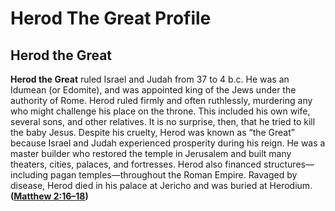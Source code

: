 # Herod The Great Profile

## Herod the Great

**Herod the Great** ruled Israel and Judah from 37 to 4 b.c. He was an Idumean (or Edomite), and was appointed king of the Jews under the authority of Rome. Herod ruled firmly and often ruthlessly, murdering any who might challenge his place on the throne. This included his own wife, several sons, and other relatives. It is no surprise, then, that he tried to kill the baby Jesus. Despite his cruelty, Herod was known as “the Great” because Israel and Judah experienced prosperity during his reign. He was a master builder who restored the temple in Jerusalem and built many theaters, cities, palaces, and fortresses. Herod also financed structures—including pagan temples—throughout the Roman Empire. Ravaged by disease, Herod died in his palace at Jericho and was buried at Herodium. **([Matthew 2:16–18](https://www.esv.org/Matthew+2%3A16%E2%80%9318/))**


